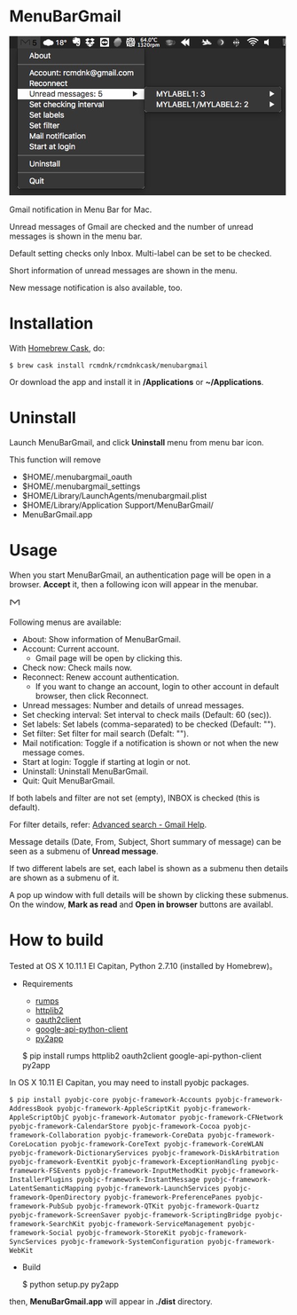 # MenuBarGmail

![menubargmaillabels.jpg](menubargmaillabels.jpg)


Gmail notification in Menu Bar for Mac.

Unread messages of Gmail are checked and the number of unread messages
is shown in the menu bar.

Default setting checks only Inbox.
Multi-label can be set to be checked.

Short information of unread messages are shown in the menu.

New message notification is also available, too.

# Installation

With [Homebrew Cask](http://caskroom.io/), do:

    $ brew cask install rcmdnk/rcmdnkcask/menubargmail

Or download the app and install it in **/Applications** or **~/Applications**.

# Uninstall

Launch MenuBarGmail, and click **Uninstall** menu from menu bar icon.

This function will remove

* $HOME/.menubargmail_oauth
* $HOME/.menubargmail_settings
* $HOME/Library/LaunchAgents/menubargmail.plist
* $HOME/Library/Application Support/MenuBarGmail/
* MenuBarGmail.app

# Usage

When you start MenuBarGmail,
an authentication page will be open in a browser.
**Accept** it, then a following icon will appear in the menubar.

![MenuBarGmailMenuBarIcon.png](MenuBarGmailMenuBarIcon.png)

Following menus are available:

* About: Show information of MenuBarGmail.
* Account: Current account.
    * Gmail page will be open by clicking this.
* Check now: Check mails now.
* Reconnect: Renew account authentication.
    * If you want to change an account, login to other account in default browser, then click Reconnect.
* Unread messages: Number and details of unread messages.
* Set checking interval: Set interval to check mails (Default: 60 (sec)).
* Set labels: Set labels (comma-separated) to be checked (Default: "").
* Set filter: Set filter for mail search (Defalt: "").
* Mail notification: Toggle if a notification is shown or not when the new message comes.
* Start at login: Toggle if starting at login or not.
* Uninstall: Uninstall MenuBarGmail.
* Quit: Quit MenuBarGmail.

If both labels and filter are not set (empty),
INBOX is checked (this is default).

For filter details, refer: [Advanced search - Gmail Help](https://support.google.com/mail/answer/7190).

Message details (Date, From, Subject, Short summary of message)
can be seen as a submenu of **Unread message**.

If two different labels are set,
each label is shown as a submenu then details are shown as a submenu of it.

A pop up window with full details will be shown
by clicking these submenus.
On the window, **Mark as read** and **Open in browser** buttons are availabl.

# How to build

Tested at OS X 10.11.1 El Capitan, Python 2.7.10 (installed by Homebrew)。

* Requirements
    * [rumps](https://github.com/jaredks/rumps)
    * [httplib2](https://github.com/jcgregorio/httplib2)
    * [oauth2client](https://github.com/google/oauth2client)
    * [google-api-python-client](https://github.com/google/google-api-python-client)
    * [py2app](https://pypi.python.org/pypi/py2app/)


    $ pip install rumps httplib2 oauth2client google-api-python-client py2app

In OS X 10.11 El Capitan, you may need to install pyobjc packages.

    $ pip install pyobjc-core pyobjc-framework-Accounts pyobjc-framework-AddressBook pyobjc-framework-AppleScriptKit pyobjc-framework-AppleScriptObjC pyobjc-framework-Automator pyobjc-framework-CFNetwork pyobjc-framework-CalendarStore pyobjc-framework-Cocoa pyobjc-framework-Collaboration pyobjc-framework-CoreData pyobjc-framework-CoreLocation pyobjc-framework-CoreText pyobjc-framework-CoreWLAN pyobjc-framework-DictionaryServices pyobjc-framework-DiskArbitration pyobjc-framework-EventKit pyobjc-framework-ExceptionHandling pyobjc-framework-FSEvents pyobjc-framework-InputMethodKit pyobjc-framework-InstallerPlugins pyobjc-framework-InstantMessage pyobjc-framework-LatentSemanticMapping pyobjc-framework-LaunchServices pyobjc-framework-OpenDirectory pyobjc-framework-PreferencePanes pyobjc-framework-PubSub pyobjc-framework-QTKit pyobjc-framework-Quartz pyobjc-framework-ScreenSaver pyobjc-framework-ScriptingBridge pyobjc-framework-SearchKit pyobjc-framework-ServiceManagement pyobjc-framework-Social pyobjc-framework-StoreKit pyobjc-framework-SyncServices pyobjc-framework-SystemConfiguration pyobjc-framework-WebKit

* Build

    $ python setup.py py2app

then, **MenuBarGmail.app** will appear in **./dist** directory.
